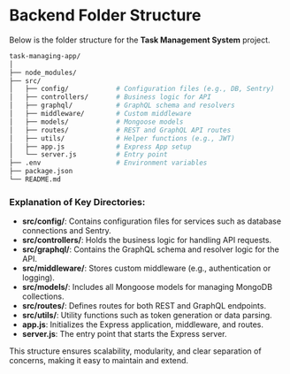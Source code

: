 # Backend Folder Structure

Below is the folder structure for the **Task Management System** project.

```bash
task-managing-app/
│
├── node_modules/
├── src/
│   ├── config/            # Configuration files (e.g., DB, Sentry)
│   ├── controllers/       # Business logic for API
│   ├── graphql/           # GraphQL schema and resolvers
│   ├── middleware/        # Custom middleware
│   ├── models/            # Mongoose models
│   ├── routes/            # REST and GraphQL API routes
│   ├── utils/             # Helper functions (e.g., JWT)
│   ├── app.js             # Express App setup
│   └── server.js          # Entry point
├── .env                   # Environment variables
├── package.json
└── README.md
```


### Explanation of Key Directories:

- **src/config/**: Contains configuration files for services such as database connections and Sentry.
- **src/controllers/**: Holds the business logic for handling API requests.
- **src/graphql/**: Contains the GraphQL schema and resolver logic for the API.
- **src/middleware/**: Stores custom middleware (e.g., authentication or logging).
- **src/models/**: Includes all Mongoose models for managing MongoDB collections.
- **src/routes/**: Defines routes for both REST and GraphQL endpoints.
- **src/utils/**: Utility functions such as token generation or data parsing.
- **app.js**: Initializes the Express application, middleware, and routes.
- **server.js**: The entry point that starts the Express server.

This structure ensures scalability, modularity, and clear separation of concerns, making it easy to maintain and extend.
